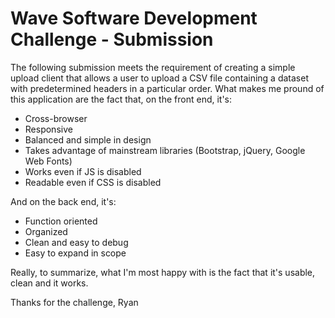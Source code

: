 # Wave Software Development Challenge - Submission
The following submission meets the requirement of creating a simple upload client that allows a user to upload a CSV file containing a dataset with predetermined headers in a particular order. What makes me pround of this application are the fact that, on the front end, it's: 
* Cross-browser
* Responsive
* Balanced and simple in design
* Takes advantage of mainstream libraries (Bootstrap, jQuery, Google Web Fonts)
* Works even if JS is disabled
* Readable even if CSS is disabled

And on the back end, it's:
* Function oriented
* Organized
* Clean and easy to debug
* Easy to expand in scope
    
Really, to summarize, what I'm most happy with is the fact that it's usable, clean and it works.     

Thanks for the challenge,
Ryan

